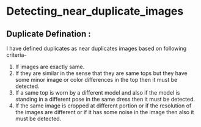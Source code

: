 # Detecting_near_duplicate_images
## Duplicate Defination :  
I have defined duplicates as near duplicates images based on following criteria- 
1) If images are exactly same.
2) If they are similar in the sense that they are same tops but they have some minor image or color differences in the top then it must be detected. 
3) If a same top is worn by a different model and also if the model is standing in a different pose in the same dress then it must be detected.  
4) If the same image is cropped at different portion or if the resolution of the images are different or if it has some noise in the image then also it must be detected.
